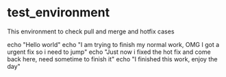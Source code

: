 # test_environment
This environment to check pull and merge and hotfix cases

echo "Hello world"
echo "I am trying to finish my normal work, OMG I got a urgent fix so i need to jump"
echo "Just now i fixed the hot fix and come back here, need sometime to finish it"
echo "I finished this work, enjoy the day"
